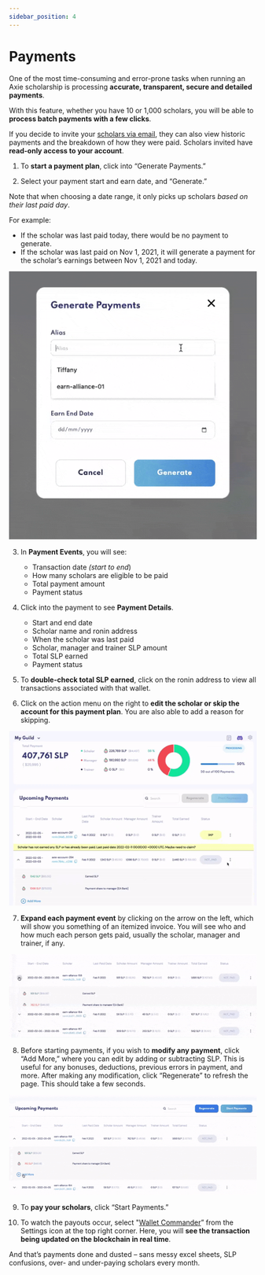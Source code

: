 ```yaml
---
sidebar_position: 4
---
```


# Payments

One of the most time-consuming and error-prone tasks when running an Axie scholarship is processing **accurate, transparent, secure and detailed payments**.

With this feature, whether you have 10 or 1,000 scholars, you will be able to **process batch payments with a few clicks**.

If you decide to invite your [scholars via email](user-management.md#invite-user-from-user-management), they can also view historic payments and the breakdown of how they were paid. Scholars invited have **read-only access to your account**.

1. To **start a payment plan**, click into “Generate Payments.”

2. Select your payment start and earn date, and “Generate.”

Note that when choosing a date range, it only picks up scholars _based on their last paid day_.

For example:

* If the scholar was last paid today, there would be no payment to generate.
* If the scholar was last paid on Nov 1, 2021, it will generate a payment for the scholar’s earnings between Nov 1, 2021 and today.

![earn start end date](04_Payments_Enter_Start_End_Date.gif)

3. In **Payment Events**, you will see:

    * Transaction date _(start to end_)
    * How many scholars are eligible to be paid
    * Total payment amount
    * Payment status

4. Click into the payment to see **Payment Details**.
    * Start and end date
    * Scholar name and ronin address
    * When the scholar was last paid
    * Scholar, manager and trainer SLP amount
    * Total SLP earned
    * Payment status

5. To **double-check total SLP earned**, click on the ronin address to view all transactions associated with that wallet.

6. Click on the action menu on the right to **edit the scholar or skip the account for this payment plan**. You are also able to add a reason for skipping.

![skip payment](04_Payments_Skip.gif)

7. **Expand each payment event** by clicking on the arrow on the left, which will show you something of an itemized invoice. You will see who and how much each person gets paid, usually the scholar, manager and trainer, if any.

![expand payment details](04_Payments_Expand_Detail.gif)

8. Before starting payments, if you wish to **modify any payment**, click “Add More,” where you can edit by adding or subtracting SLP. This is useful for any bonuses, deductions, previous errors in payment, and more. After making any modification, click “Regenerate” to refresh the page. This should take a few seconds.

![modify payment detail](04_Payments_Add_SLP.gif)

9. To **pay your scholars**, click “Start Payments.”

10. To watch the payouts occur, select "[Wallet Commander](wallet-commander.md)” from the Settings icon at the top right corner. Here, you will **see the transaction being updated on the blockchain in real time**.

And that’s payments done and dusted – sans messy excel sheets, SLP confusions, over- and under-paying scholars every month.
